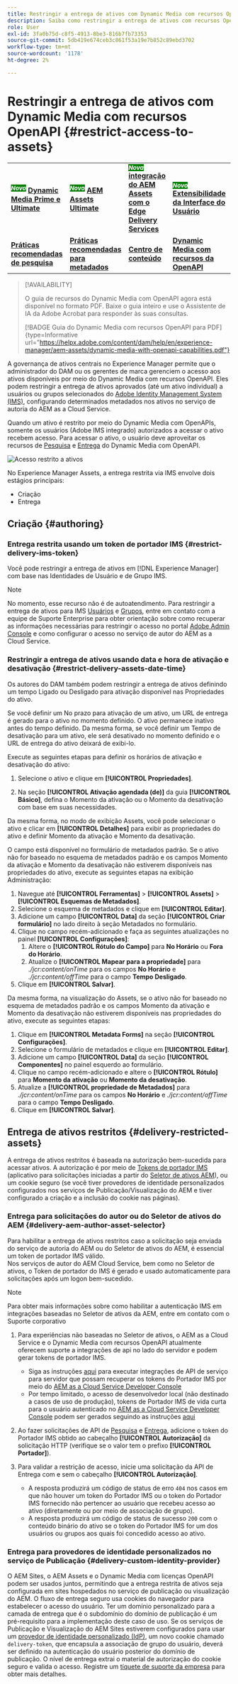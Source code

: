 ```yaml
---
title: Restringir a entrega de ativos com Dynamic Media com recursos OpenAPI
description: Saiba como restringir a entrega de ativos com recursos OpenAPI.
role: User
exl-id: 3fa0b75d-c8f5-4913-8be3-816b7fb73353
source-git-commit: 5db419e674ceb3c861f53a19e7b852c89ebd3702
workflow-type: tm+mt
source-wordcount: '1178'
ht-degree: 2%

---
```


# Restringir a entrega de ativos com Dynamic Media com recursos OpenAPI {#restrict-access-to-assets}

<table>
    <tr>
        <td>
            <sup style= "background-color:#008000; color:#FFFFFF; font-weight:bold"><i>Novo</i></sup> <a href="/help/assets/dynamic-media/dm-prime-ultimate.md"><b>Dynamic Media Prime e Ultimate</b></a>
        </td>
        <td>
            <sup style= "background-color:#008000; color:#FFFFFF; font-weight:bold"><i>Novo</i></sup> <a href="/help/assets/assets-ultimate-overview.md"><b>AEM Assets Ultimate</b></a>
        </td>
        <td>
            <sup style= "background-color:#008000; color:#FFFFFF; font-weight:bold"><i>Nova</i></sup> <a href="/help/assets/integrate-aem-assets-edge-delivery-services.md"><b>integração do AEM Assets com o Edge Delivery Services</b></a>
        </td>
        <td>
            <sup style= "background-color:#008000; color:#FFFFFF; font-weight:bold"><i>Novo</i></sup> <a href="/help/assets/aem-assets-view-ui-extensibility.md"><b>Extensibilidade da Interface do Usuário</b></a>
        </td>
          <td>
            <sup style= "background-color:#008000; color:#FFFFFF; font-weight:bold"><i>Novo</i></sup> <a href="/help/assets/dynamic-media/enable-dynamic-media-prime-and-ultimate.md"><b>Habilitar o Dynamic Media Prime e o Ultimate</b></a>
        </td>
    </tr>
    <tr>
        <td>
            <a href="/help/assets/search-best-practices.md"><b>Práticas recomendadas de pesquisa</b></a>
        </td>
        <td>
            <a href="/help/assets/metadata-best-practices.md"><b>Práticas recomendadas para metadados</b></a>
        </td>
        <td>
            <a href="/help/assets/product-overview.md"><b>Centro de conteúdo</b></a>
        </td>
        <td>
            <a href="/help/assets/dynamic-media-open-apis-overview.md"><b>Dynamic Media com recursos da OpenAPI</b></a>
        </td>
        <td>
            <a href="https://developer.adobe.com/experience-cloud/experience-manager-apis/"><b>Documentação do AEM Assets para desenvolvedores</b></a>
        </td>
    </tr>
</table>

>[!AVAILABILITY]
>
>O guia de recursos do Dynamic Media com OpenAPI agora está disponível no formato PDF. Baixe o guia inteiro e use o Assistente de IA da Adobe Acrobat para responder às suas consultas.
>
>[!BADGE Guia do Dynamic Media com recursos OpenAPI para PDF]{type=Informative url="https://helpx.adobe.com/content/dam/help/en/experience-manager/aem-assets/dynamic-media-with-openapi-capabilities.pdf"}

A governança de ativos centrais no Experience Manager permite que o administrador do DAM ou os gerentes de marca gerenciem o acesso aos ativos disponíveis por meio do Dynamic Media com recursos OpenAPI. Eles podem restringir a entrega de ativos aprovados (até um ativo individual) a usuários ou grupos selecionados do [Adobe Identity Management System (IMS)](https://helpx.adobe.com/in/enterprise/using/users.html#user-mgt-strategy), configurando determinados metadados nos ativos no serviço de autoria do AEM as a Cloud Service.

Quando um ativo é restrito por meio do Dynamic Media com OpenAPIs, somente os usuários (Adobe IMS integrado) autorizados a acessar o ativo recebem acesso. Para acessar o ativo, o usuário deve aproveitar os recursos de [Pesquisa](search-assets-api.md) e [Entrega](deliver-assets-apis.md) do Dynamic Media com OpenAPI.

![Acesso restrito a ativos](/help/assets/assets/restricted-access.png)

No Experience Manager Assets, a entrega restrita via IMS envolve dois estágios principais:

* Criação
* Entrega

## Criação {#authoring}

### Entrega restrita usando um token de portador IMS {#restrict-delivery-ims-token}

Você pode restringir a entrega de ativos em [!DNL Experience Manager] com base nas Identidades de Usuário e de Grupo IMS.

>[!NOTE]
>
> No momento, esse recurso não é de autoatendimento. Para restringir a entrega de ativos para IMS [Usuários](https://helpx.adobe.com/in/enterprise/using/manage-directory-users.html) e [Grupos](https://helpx.adobe.com/in/enterprise/using/user-groups.html), entre em contato com a equipe de Suporte Enterprise para obter orientação sobre como recuperar as informações necessárias para restringir o acesso no portal [Adobe Admin Console](https://adminconsole.adobe.com/) e como configurar o acesso no serviço de autor do AEM as a Cloud Service.

### Restringir a entrega de ativos usando data e hora de ativação e desativação {#restrict-delivery-assets-date-time}

Os autores do DAM também podem restringir a entrega de ativos definindo um tempo Ligado ou Desligado para ativação disponível nas Propriedades do ativo.

Se você definir um No prazo para ativação de um ativo, um URL de entrega é gerado para o ativo no momento definido. O ativo permanece inativo antes do tempo definido. Da mesma forma, se você definir um Tempo de desativação para um ativo, ele será desativado no momento definido e o URL de entrega do ativo deixará de exibi-lo.

Execute as seguintes etapas para definir os horários de ativação e desativação do ativo:

1. Selecione o ativo e clique em **[!UICONTROL Propriedades]**.

1. Na seção **[!UICONTROL Ativação agendada (de)]** da guia **[!UICONTROL Básico]**, defina o Momento da ativação ou o Momento da desativação com base em suas necessidades.

Da mesma forma, no modo de exibição Assets, você pode selecionar o ativo e clicar em **[!UICONTROL Detalhes]** para exibir as propriedades do ativo e definir Momento da ativação e Momento da desativação.

O campo está disponível no formulário de metadados padrão. Se o ativo não for baseado no esquema de metadados padrão e os campos Momento da ativação e Momento da desativação não estiverem disponíveis nas propriedades do ativo, execute as seguintes etapas na exibição Administração:

1. Navegue até **[!UICONTROL Ferramentas]** > **[!UICONTROL Assets]** > **[!UICONTROL Esquemas de Metadados]**.
1. Selecione o esquema de metadados e clique em **[!UICONTROL Editar]**.
1. Adicione um campo **[!UICONTROL Data]** da seção **[!UICONTROL Criar formulário]** no lado direito à seção Metadados no formulário.
1. Clique no campo recém-adicionado e faça as seguintes atualizações no painel **[!UICONTROL Configurações]**:
   1. Altere o **[!UICONTROL Rótulo do Campo]** para **No Horário** ou **Fora do Horário**.
   1. Atualize o **[!UICONTROL Mapear para a propriedade]** para _./jcr:content/onTime_ para os campos **No Horário** e _./jcr:content/offTime_ para o campo **Tempo Desligado**.
1. Clique em **[!UICONTROL Salvar]**.

Da mesma forma, na visualização do Assets, se o ativo não for baseado no esquema de metadados padrão e os campos Momento da ativação e Momento da desativação não estiverem disponíveis nas propriedades do ativo, execute as seguintes etapas:

1. Clique em **[!UICONTROL Metadata Forms]** na seção **[!UICONTROL Configurações]**.
1. Selecione o formulário de metadados e clique em **[!UICONTROL Editar]**.
1. Adicione um campo **[!UICONTROL Data]** da seção **[!UICONTROL Componentes]** no painel esquerdo ao formulário.
1. Clique no campo recém-adicionado e altere o **[!UICONTROL Rótulo]** para **Momento da ativação** ou **Momento da desativação**.
1. Atualize a **[!UICONTROL propriedade de Metadados]** para _./jcr:content/onTime_ para os campos **No Horário** e _./jcr:content/offTime_ para o campo **Tempo Desligado**.
1. Clique em **[!UICONTROL Salvar]**.



## Entrega de ativos restritos {#delivery-restricted-assets}

A entrega de ativos restritos é baseada na autorização bem-sucedida para acessar ativos. A autorização é por meio de [Tokens de portador IMS](https://developer.adobe.com/developer-console/docs/guides/authentication/UserAuthentication/) (aplicativo para solicitações iniciadas a partir do [Seletor de ativos AEM](https://experienceleague.adobe.com/pt-br/docs/experience-manager-cloud-service/content/assets/manage/asset-selector/overview-asset-selector)), ou um cookie seguro (se você tiver provedores de identidade personalizados configurados nos serviços de Publicação/Visualização do AEM e tiver configurado a criação e a inclusão do cookie nas páginas).

### Entrega para solicitações do autor ou do Seletor de ativos do AEM {#delivery-aem-author-asset-selector}

Para habilitar a entrega de ativos restritos caso a solicitação seja enviada do serviço de autoria do AEM ou do Seletor de ativos do AEM, é essencial um token de portador IMS válido.\
Nos serviços de autor do AEM Cloud Service, bem como no Seletor de ativos, o Token de portador do IMS é gerado e usado automaticamente para solicitações após um logon bem-sucedido.

>[!NOTE]
>
>Para obter mais informações sobre como habilitar a autenticação IMS em integrações baseadas no Seletor de ativos da AEM, entre em contato com o Suporte corporativo

1. Para experiências não baseadas no Seletor de ativos, o AEM as a Cloud Service e o Dynamic Media com recursos OpenAPI atualmente oferecem suporte a integrações de api no lado do servidor e podem gerar tokens de portador IMS.
   * Siga as instruções [aqui](https://experienceleague.adobe.com/pt-br/docs/experience-manager-cloud-service/content/implementing/developing/generating-access-tokens-for-server-side-apis#the-server-to-server-flow) para executar integrações de API de serviço para servidor que possam recuperar os tokens do Portador IMS por meio do [AEM as a Cloud Service Developer Console](https://experienceleague.adobe.com/pt-br/docs/experience-manager-cloud-service/content/implementing/developing/development-guidelines#crxde-lite-and-developer-console)
   * Por tempo limitado, o acesso de desenvolvedor local (não destinado a casos de uso de produção), tokens de Portador IMS de vida curta para o usuário autenticado no [AEM as a Cloud Service Developer Console](https://experienceleague.adobe.com/pt-br/docs/experience-manager-cloud-service/content/implementing/developing/development-guidelines#crxde-lite-and-developer-console) podem ser gerados seguindo as instruções [aqui](https://experienceleague.adobe.com/pt-br/docs/experience-manager-cloud-service/content/implementing/developing/generating-access-tokens-for-server-side-apis#developer-flow)

1. Ao fazer solicitações de API de [Pesquisa](search-assets-api.md) e [Entrega](deliver-assets-apis.md), adicione o token do Portador IMS obtido ao cabeçalho **[!UICONTROL Autorização]** da solicitação HTTP (verifique se o valor tem o prefixo **[!UICONTROL Portador]**).

1. Para validar a restrição de acesso, inicie uma solicitação da API de Entrega com e sem o cabeçalho **[!UICONTROL Autorização]**.
   * A resposta produzirá um código de status de erro `404` nos casos em que não houver um token do Portador IMS ou o token do Portador IMS fornecido não pertencer ao usuário que recebeu acesso ao ativo (diretamente ou por meio de associação de grupo).
   * A resposta produzirá um código de status de sucesso `200` com o conteúdo binário do ativo se o token do Portador IMS for um dos usuários ou grupos aos quais foi concedido acesso ao ativo.

### Entrega para provedores de identidade personalizados no serviço de Publicação {#delivery-custom-identity-provider}

O AEM Sites, o AEM Assets e o Dynamic Media com licenças OpenAPI podem ser usados juntos, permitindo que a entrega restrita de ativos seja configurada em sites hospedados no serviço de publicação ou visualização do AEM. O fluxo de entrega seguro usa cookies do navegador para estabelecer o acesso do usuário. Ter um domínio personalizado para a camada de entrega que é o subdomínio do domínio de publicação é um pré-requisito para a implementação deste caso de uso. Se os serviços de Publicação e Visualização do AEM Sites estiverem configurados para usar um [provedor de identidade personalizado (IdP)](https://experienceleague.adobe.com/pt-br/docs/experience-manager-learn/cloud-service/authentication/saml-2-0), um novo cookie chamado `delivery-token`, que encapsula a associação de grupo do usuário, deverá ser definido na autenticação do usuário posterior do domínio de publicação. O nível de entrega extrai o material de autorização do cookie seguro e valida o acesso. Registre um [tíquete de suporte da empresa](/help/assets/dynamic-media-open-apis-overview.md#how-to-enable-the-dynamic-media-with-openapi-capabilities) para obter mais detalhes.
